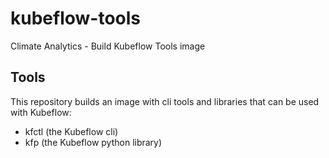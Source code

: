 # kubeflow-tools

Climate Analytics - Build Kubeflow Tools image

## Tools

This repository builds an image with cli  tools and libraries that can be used with Kubeflow:
* kfctl (the Kubeflow cli)
* kfp (the Kubeflow python library)
